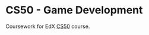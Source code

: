# CS50 - Game Development
Coursework for EdX [CS50](https://learning.edx.org/course/course-v1:HarvardX+CS50G+Games/home) course.
